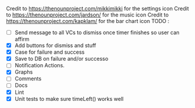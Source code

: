 Credit to https://thenounproject.com/mikkimikki for the settings icon
Credit to https://thenounproject.com/jardson/ for the music icon
Credit to https://thenounproject.com/kapklam/ for the bar chart icon 
TODO :
- [ ] Send message to all VCs to dismiss once timer finishes so user can affirm
- [x] Add buttons for dismiss and stuff
- [x] Case for failure and success 
- [x] Save to DB on failure and/or successo
- [ ] Notification Actions.
- [x] Graphs
- [ ] Comments
- [ ] Docs
- [x] Lint
- [x] Unit tests to make sure timeLeft() works well